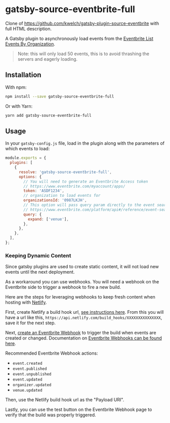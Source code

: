 # gatsby-source-eventbrite-full

Clone of https://github.com/kwelch/gatsby-plugin-source-eventbrite with full HTML description.

A Gatsby plugin to asynchronously load events from the [Eventbrite List Events By Organization](https://www.eventbrite.com/platform/api#/reference/event/list/list-events-by-organization).

> Note: this will only load 50 events, this is to avoid thrashing the servers and eagerly loading.

## Installation

With npm:

```bash
npm install --save gatsby-source-eventbrite-full
```

Or with Yarn:

```bash
yarn add gatsby-source-eventbrite-full
```

## Usage

In your `gatsby-config.js` file, load in the plugin along with the parameters of which events to load:

```javascript
module.exports = {
  plugins: [
    {
      resolve: 'gatsby-source-eventbrite-full',
      options: {
        // You will need to generate an Eventbrite Access token
        // https://www.eventbrite.com/myaccount/apps/
        token: 'ASDF1234',
        // organization to load events for
        organizationsId: '0987LKJH',
        // This option will pass query param directly to the event search API
        // https://www.eventbrite.com/platform/api#/reference/event-search/list/search-events
        query: {
          expand: ['venue'],
        },
      },
    },
  ],
};
```

### Keeping Dynamic Content

Since gatsby plugins are used to create static content, it will not load new events until the next deployment.

As a workaround you can use webhooks. You will need a webhook on the Eventbrite side to trigger a webhook to fire a new build.

Here are the steps for leveraging webhooks to keep fresh content when hosting with [Netlify](https://www.netlify.com).

First, create Netlify a build hook url, [see instructions here](https://www.netlify.com/docs/webhooks/#incoming-webhooks). From this you will have a url like this, `https://api.netlify.com/build_hooks/XXXXXXXXXXXXXXX`, save it for the next step.

Next, [create an Eventbrite Webhook](https://www.eventbrite.com/account-settings/webhooks) to trigger the build when events are created or changed. Documentation on [Eventbrite Webhooks can be found here](https://www.eventbrite.com/platform/docs/webhooks).

Recommended Eventbrite Webhook actions:

- `event.created`
- `event.published`
- `event.unpublished`
- `event.updated`
- `organizer.updated`
- `venue.updated`

Then, use the Netlify build hook url as the "Payload URI".

Lastly, you can use the test button on the Eventbrite Webhook page to verify that the build was properly triggered.
